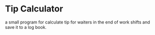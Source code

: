 # Tip Calculator
 a small program for calculate tip for waiters in the end of work shifts and save it to a log book.
